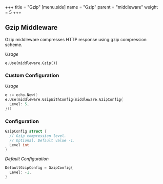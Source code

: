 +++
title = "Gzip"
[menu.side]
  name = "Gzip"
  parent = "middleware"
  weight = 5
+++

## Gzip Middleware

Gzip middleware compresses HTTP response using gzip compression scheme.

*Usage*

`e.Use(middleware.Gzip())`

### Custom Configuration

*Usage*

```go
e := echo.New()
e.Use(middleware.GzipWithConfig(middleware.GzipConfig{
  Level: 5,
}))
```

### Configuration

```go
GzipConfig struct {
  // Gzip compression level.
  // Optional. Default value -1.
  Level int
}
```

*Default Configuration*

```go
DefaultGzipConfig = GzipConfig{
  Level: -1,
}
```
